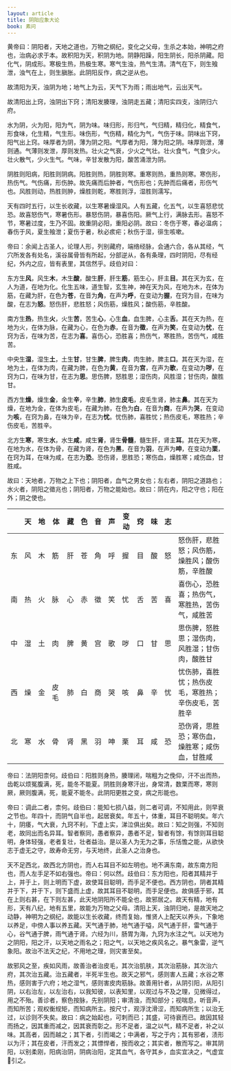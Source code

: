 ```yaml
---
layout: article
title: 阴阳应象大论
book: 素问
---
```


黄帝曰：阴阳者，天地之道也，万物之纲纪，变化之父母，生杀之本始，神明之府也，治病必求于本。故积阳为天，积阴为地。阴静阳躁，阳生阴长，阳杀阴藏。阳化气，阴成形。寒极生热，热极生寒。寒气生浊，热气生清。清气在下，则生飱泄，浊气在上，则生䐜胀。此阴阳反作，病之逆从也。

故清阳为天，浊阴为地；地气上为云，天气下为雨；雨出地气，云出天气。

故清阳出上窍，浊阴出下窍；清阳发腠理，浊阴走五藏；清阳实四支，浊阴归六府。

水为阴，火为阳，阳为气，阴为味。味归形，形归气，气归精，精归化，精食气，形食味，化生精，气生形。味伤形，气伤精，精化为气，气伤于味。阴味出下窍，阳气出上窍。味厚者为阴，薄为阴之阳。气厚者为阳，薄为阳之阴。味厚则泄，薄则通。气薄则发泄，厚则发热。壮火之气衰，少火之气壮。壮火食气，气食少火。壮火散气，少火生气。气味，辛甘发散为阳，酸苦涌泄为阴。

阴胜则阳病，阳胜则阴病。阳胜则热，阴胜则寒。重寒则热，重热则寒。寒伤形，热伤气。气伤痛，形伤肿。故先痛而后肿者，气伤形也；先肿而后痛者，形伤气也。风胜则动，热胜则肿，燥胜则乾，寒胜则浮，湿胜则濡写。

天有四时五行，以生长收藏，以生寒暑燥湿风。人有五藏，化五气，以生喜怒悲忧恐。故喜怒伤气，寒暑伤形。暴怒伤阴，暴喜伤阳。厥气上行，满脉去形。喜怒不节，寒暑过度，生乃不固。故重阴必阳，重阳必阴。故曰：冬伤于寒，春必温病；春伤于风，夏生飱泄；夏伤于暑，秋必痎疟；秋伤于湿，徘生咳嗽。

帝曰：余闻上古圣人，论理人形，列别藏府，端络经脉，会通六合，各从其经，气穴所发各有处名，溪谷属骨皆有所起，分部逆从，各有条理，四时阴阳，尽有经纪，外内之应，皆有表里，其信然乎。歧伯对曰：

东方生**风**，风生**木**，木生**酸**，酸生**肝**，肝生**筋**，筋生心，肝主**目**。其在天为玄，在人为道，在地为化。化生五味，道生智，玄生神，神在天为风，在地为木，在体为筋，在藏为肝，在色为**苍**，在音为**角**，在声为**呼**，在变动为**握**，在窍为目，在味为酸，在志为**怒**。怒伤肝，悲胜怒；风伤筋，燥胜风；酸伤筋，辛胜酸。

南方生**热**，热生**火**，火生**苦**，苦生**心**，心生**血**，血生脾，心主**舌**。其在天为热，在地为火，在体为脉，在藏为心，在色为**赤**，在音为**徵**，在声为**笑**，在变动为**忧**，在窍为舌，在味为苦，在志为**喜**。喜伤心，恐胜喜；热伤气，寒胜热，苦伤气，咸胜苦。

中央生**湿**，湿生**土**，土生**甘**，甘生**脾**，脾生**肉**，肉生肺，脾主**口**。其在天为湿，在地为土，在体为肉，在藏为脾，在色为**黄**，在音为**宫**，在声为**歌**，在变动为**哕**，在窍为口，在味为甘，在志为**思**。思伤脾，怒胜思；湿伤肉，风胜湿；甘伤肉，酸胜甘。

西方生**燥**，燥生**金**，金生**辛**，辛生**肺**，肺生**皮毛**，皮毛生肾，肺主**鼻**。其在天为燥，在地为金，在体为皮毛，在藏为肺，在色为**白**，在音为**商**，在声为**哭**，在变动为**咳**，在窍为鼻，在味为辛，在志为**忧**。忧伤肺，喜胜忧；热伤皮毛，寒胜热；辛伤皮毛，苦胜辛。

北方生**寒**，寒生**水**，水生**咸**，咸生**肾**，肾生**骨髓**，髓生肝，肾主**耳**。其在天为寒，在地为水，在体为骨，在藏为肾，在色为**黑**，在音为**羽**，在声为**呻**，在变动为**栗**，在窍为耳，在味为咸，在志为**恐**。恐伤肾，思胜恐；寒伤血，燥胜寒；咸伤血，甘胜咸。

故曰：天地者，万物之上下也；阴阳者，血气之男女也；左右者，阴阳之道路也；水火者，阴阳之徵兆也；阴阳者，万物之能始也。故曰：阴在内，阳之守也；阳在外；阴之使也。

||天|地|体|藏|色|音|声|变动|窍|味|志||
|--|--|--|--|--|--|--|--|--|--|--|--|--|
|东|风|木|筋|肝|苍|角|呼|握|目|酸|怒|怒伤肝，悲胜怒；风伤筋，燥胜风；酸伤筋，辛胜酸|
|南|热|火|脉|心|赤|徵|笑|忧|舌|苦|喜|喜伤心，恐胜喜；热伤气，寒胜热，苦伤气，咸胜苦|
|中|湿|土|肉|脾|黄|宫|歌|哕|口|甘|思|思伤脾，怒胜思；湿伤肉，风胜湿；甘伤肉，酸胜甘|
|西|燥|金|皮毛|肺|白|商|哭|咳|鼻|辛|忧|忧伤肺，喜胜忧；热伤皮毛，寒胜热；辛伤皮毛，苦胜辛|
|北|寒|水|骨|肾|黑|羽|呻|栗|耳|咸|恐|恐伤肾，思胜恐；寒伤血，燥胜寒；咸伤血，甘胜咸|

帝曰：法阴阳柰何。歧伯曰：阳胜则身热，腠理闭，喘粗为之俛仰，汗不出而热，齿乾以烦冤腹满，死，能冬不能夏。阴胜则身寒汗出，身常清，数栗而寒，寒则厥，厥则腹满，死，能夏不能冬。此阴阳更胜之变，病之形能也。

帝曰：调此二者，柰何。歧伯曰：能知七损八益，则二者可调，不知用此，则早衰之节也。年四十，而阴气自半也，起居衰矣。年五十，体重，耳目不聪明矣。年六十，阴痿，气大衰，九窍不利，下虚上实，涕泣俱出矣。故曰：知之则强，不知则老，故同出而名异耳。智者察同，愚者察异，愚者不足，智者有馀，有馀则耳目聪明，身体轻强，老者复壮，壮者益治。是以圣人为无为之事，乐恬憺之能，从欲快志于虚无之守，故寿命无穷，与天地终，此圣人之治身也。

天不足西北，故西北方阴也，而人右耳目不如左明也。地不满东南，故东南方阳也，而人左手足不如右强也。帝曰：何以然。歧伯曰：东方阳也，阳者其精并于上，并于上，则上明而下虚，故使耳目聪明，而手足不便也。西方阴也，阴者其精并于下，并于下，则下盛而上虚，故其耳目不聪明，而手足便也。故俱感于邪，其在上则右甚，在下则左甚，此天地阴阳所不能全也，故邪居之。故天有精，地有形，天有八纪，地有五里，故能为万物之父母。清阳上天，浊阴归地，是故天地之动静，神明为之纲纪，故能以生长收藏，终而复始，惟贤人上配天以养头，下象地以养足，中傍人事以养五藏。天气通于肺，地气通于嗌，风气通于肝，雷气通于心，谷气通于脾，雨气通于肾。六经为川，肠胃为海，九窍为水注之气。以天地为之阴阳，阳之汗，以天地之雨名之；阳之气，以天地之疾风名之。暴气象雷，逆气象阳。故治不法天之纪，不用地之理，则灾害至矣。

故邪风之至，疾如风雨，故善治者治皮毛，其次治肌肤，其次治筋脉，其次治六府，其次治五藏。治五藏者，半死半生也。故天之邪气，感则害人五藏；水谷之寒热，感则害于六府；地之湿气，感则害皮肉筋脉。故善用针者，从阴引阳，从阳引阴，以右治左，以左治右，以我知彼，以表知里，以观过与不及之理，见微得过，用之不殆。善诊者，察色按脉，先别阴阳；审清浊，而知部分；视喘息，听音声，而知所苦；观权衡规矩，而知病所主。按尺寸，观浮沈滑涩，而知病所生；以治无过，以诊则不失矣。故曰：病之始起也，可刺而已；其盛，可待衰而已。故因其轻而扬之，因其重而减之，因其衰而彰之。形不足者，温之以气，精不足者，补之以味。其高者，因而越之；其下者，引而竭之；中满者，写之于内；其有邪者，渍形以为汗；其在皮者，汗而发之；其慓悍者，按而收之；其实者，散而写之。审其阴阳，以别柔刚，阳病治阴，阴病治阳，定其血气，各守其乡，血实宜决之，气虚宜𤙲引之。

